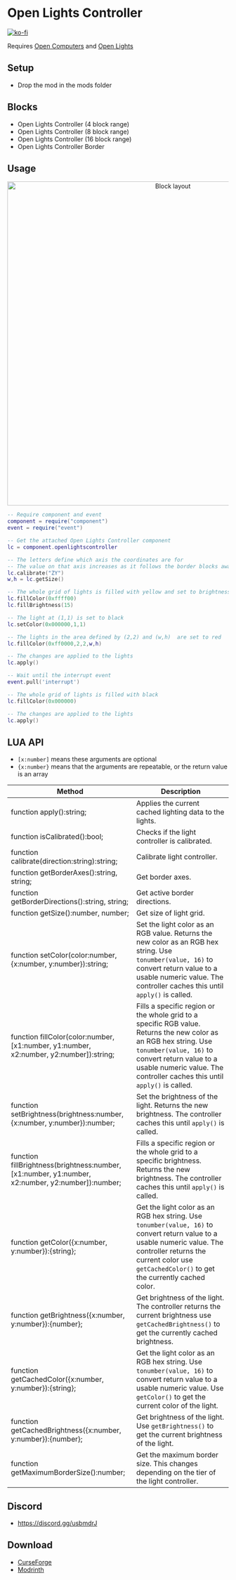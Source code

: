 # Open Lights Controller

[![ko-fi](https://ko-fi.com/img/githubbutton_sm.svg)](https://ko-fi.com/W7W1607S8)

Requires [Open Computers](https://www.curseforge.com/minecraft/mc-mods/opencomputers) and [Open Lights](https://www.curseforge.com/minecraft/mc-mods/openlights)

## Setup

- Drop the mod in the mods folder

## Blocks

- Open Lights Controller (4 block range)
- Open Lights Controller (8 block range)
- Open Lights Controller (16 block range)
- Open Lights Controller Border

## Usage

<p align="center">
  <img src="./images/2021-06-03_17.20.25.png" alt="Block layout" width="738">
</p>

```lua
-- Require component and event
component = require("component")
event = require("event")

-- Get the attached Open Lights Controller component
lc = component.openlightscontroller

-- The letters define which axis the coordinates are for
-- The value on that axis increases as it follows the border blocks away from the controller
lc.calibrate("ZY")
w,h = lc.getSize()

-- The whole grid of lights is filled with yellow and set to brightness 15
lc.fillColor(0xffff00)
lc.fillBrightness(15)

-- The light at (1,1) is set to black
lc.setColor(0x000000,1,1)

-- The lights in the area defined by (2,2) and (w,h)  are set to red
lc.fillColor(0xff0000,2,2,w,h)

-- The changes are applied to the lights
lc.apply()

-- Wait until the interrupt event
event.pull('interrupt')

-- The whole grid of lights is filled with black
lc.fillColor(0x000000)

-- The changes are applied to the lights
lc.apply()
```

## LUA API

- `[x:number]` means these arguments are optional
- `{x:number}` means that the arguments are repeatable, or the return value is an array

| Method                                                                                           | Description                                                                                                                                                                                                                                       |
| ------------------------------------------------------------------------------------------------ | ------------------------------------------------------------------------------------------------------------------------------------------------------------------------------------------------------------------------------------------------- |
| function apply():string;                                                                         | Applies the current cached lighting data to the lights.                                                                                                                                                                                           |
| function isCalibrated():bool;                                                                    | Checks if the light controller is calibrated.                                                                                                                                                                                                     |
| function calibrate(direction:string):string;                                                     | Calibrate light controller.                                                                                                                                                                                                                       |
| function getBorderAxes():string, string;                                                         | Get border axes.                                                                                                                                                                                                                                  |
| function getBorderDirections():string, string;                                                   | Get active border directions.                                                                                                                                                                                                                     |
| function getSize():number, number;                                                               | Get size of light grid.                                                                                                                                                                                                                           |
| function setColor(color:number, {x:number, y:number}):string;                                    | Set the light color as an RGB value. Returns the new color as an RGB hex string. Use `tonumber(value, 16)` to convert return value to a usable numeric value. The controller caches this until `apply()` is called.                               |
| function fillColor(color:number, [x1:number, y1:number, x2:number, y2:number]):string;           | Fills a specific region or the whole grid to a specific RGB value. Returns the new color as an RGB hex string. Use `tonumber(value, 16)` to convert return value to a usable numeric value. The controller caches this until `apply()` is called. |
| function setBrightness(brightness:number, {x:number, y:number}):number;                          | Set the brightness of the light. Returns the new brightness. The controller caches this until `apply()` is called.                                                                                                                                |
| function fillBrightness(brightness:number, [x1:number, y1:number, x2:number, y2:number]):number; | Fills a specific region or the whole grid to a specific brightness. Returns the new brightness. The controller caches this until `apply()` is called.                                                                                             |
| function getColor({x:number, y:number}):{string};                                                | Get the light color as an RGB hex string. Use `tonumber(value, 16)` to convert return value to a usable numeric value. The controller returns the current color use `getCachedColor()` to get the currently cached color.                         |
| function getBrightness({x:number, y:number}):{number};                                           | Get brightness of the light. The controller returns the current brightness use `getCachedBrightness()` to get the currently cached brightness.                                                                                                    |
| function getCachedColor({x:number, y:number}):{string};                                          | Get the light color as an RGB hex string. Use `tonumber(value, 16)` to convert return value to a usable numeric value. Use `getColor()` to get the current color of the light.                                                                    |
| function getCachedBrightness({x:number, y:number}):{number};                                     | Get brightness of the light. Use `getBrightness()` to get the current brightness of the light.                                                                                                                                                    |
| function getMaximumBorderSize():number;                                                          | Get the maximum border size. This changes depending on the tier of the light controller.                                                                                                                                                          |

## Discord

- https://discord.gg/usbmdrJ

## Download

- [CurseForge](https://www.curseforge.com/minecraft/mc-mods/open-lights-controller)
- [Modrinth](https://modrinth.com/mod/open-lights-controller)
